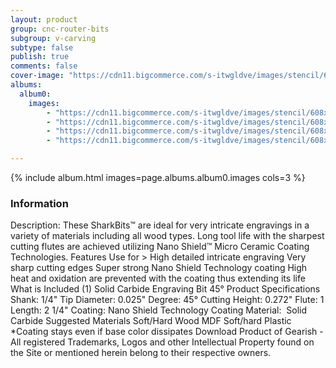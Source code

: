 ```yaml
---
layout: product
group: cnc-router-bits
subgroup: v-carving
subtype: false
publish: true
comments: false
cover-image: "https://cdn11.bigcommerce.com/s-itwgldve/images/stencil/608x608/products/2396/7388/sb_4502545_ns_s_w_2__57229.1675310615.png?c=2"
albums:
  album0:
    images:
        - "https://cdn11.bigcommerce.com/s-itwgldve/images/stencil/608x608/products/2396/7388/sb_4502545_ns_s_w_2__57229.1675310615.png?c=2"
        - "https://cdn11.bigcommerce.com/s-itwgldve/images/stencil/608x608/products/2396/6305/sb_4502545_ns_g_w_1__49646.1675310615.png?c=2"
        - "https://cdn11.bigcommerce.com/s-itwgldve/images/stencil/608x608/products/2396/6315/SB-4502545-NS__06899.1675310615.jpg?c=2"
        - "https://cdn11.bigcommerce.com/s-itwgldve/images/stencil/608x608/products/2396/6333/SB-4502545-NS__24824.1675310615.jpg?c=2"

---
```


{% include album.html images=page.albums.album0.images cols=3 %}

### Information

Description:
 These SharkBits™ are ideal for very intricate engravings in a variety of materials including all wood types.  Long tool life with the sharpest cutting flutes are achieved utilizing Nano Shield™ Micro Ceramic Coating Technologies.  Features  Use for > High detailed intricate engraving Very sharp cutting edges Super strong Nano Shield Technology coating High heat and oxidation are prevented with the coating thus extending its life  What is Included  (1) Solid Carbide Engraving Bit 45°  Product Specifications  Shank: 1/4" Tip Diameter: 0.025" Degree: 45° Cutting Height: 0.272" Flute: 1 Length: 2 1/4" Coating: Nano Shield Technology Coating Material:  Solid Carbide  Suggested Materials  Soft/Hard Wood MDF Soft/hard Plastic  *Coating stays even if base color dissipates Download Product of Gearish - All registered Trademarks, Logos and other Intellectual Property found on the Site or mentioned herein belong to their respective owners.  

